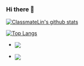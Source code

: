 ### Hi there 👋

[![ClassmateLin's github stats](https://github-readme-stats.vercel.app/api?username=ClassmateLin)](https://github.com/ClassmateLin)


[![Top Langs](https://github-readme-stats.vercel.app/api/top-langs/?username=ClassmateLin)](https://github.com/anuraghazra/github-readme-stats)



- <a href="https://github.com/ClassmateLin/Helly">
  <img align="center" src="https://github-readme-stats.vercel.app/api/pin/?username=ClassmateLin&repo=Helly" />
</a>



- <a href="https://github.com/ClassmateLin/CyShop">
  <img align="center" src="https://github-readme-stats.vercel.app/api/pin/?username=ClassmateLin&repo=CyShop" />
</a>


